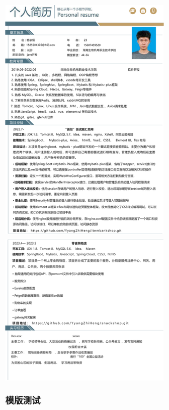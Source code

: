 ![](https://github.com/YyangZhiHeng/Curriculum-Vitae/blob/main/1.1.png)

![](https://github.com/YyangZhiHeng/Curriculum-Vitae/blob/main/1.2.png)
# 模版测试
